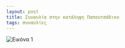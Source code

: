 ```yaml
---
layout: post
title: Συναυλία στην κατάληψη Παπουτσάδικο
tags: συναυλίες
---
```


![Εικόνα 1](https://chief.github.io/public/images/lives/21-11-2015.gif)
